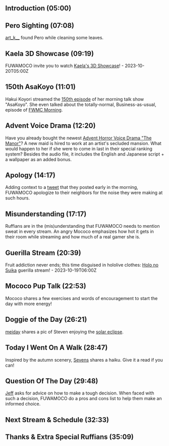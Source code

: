 ## Introduction (05:00)

## Pero Sighting (07:08)

[art_k__](https://twitter.com/art_k__/status/1711098409594347787) found Pero while cleaning some leaves.

## Kaela 3D Showcase (09:19)

FUWAMOCO invite you to watch [Kaela's 3D Showcase](https://youtu.be/uMc2xEMA5Ek)! - 2023-10-20T05:00Z

## 150th AsaKoyo (11:01)

Hakui Koyori streamed the [150th episode](https://youtu.be/H-uit7xUB4E) of her morning talk show "AsaKoyo". She even talked about the totally-normal, Business-as-usual, episode of [FWMC Morning](https://youtu.be/H-uit7xUB4E?t=50m24s).

## Advent Voice Drama (12:20)

Have you already bought the newest [Advent Horror Voice Drama "The Manor"](https://shop.hololivepro.com/en/products/hololiveen_advent_horrorvoicedrama)? A new maid is hired to work at an artist's secluded mansion. What would happen to her if she were to come in last in their special ranking system? Besides the audio file, it includes the English and Japanese script + a wallpaper as an added bonus.

## Apology (14:17)

Adding context to a [tweet](https://twitter.com/FUWAMOCO_en/status/1714613231782908080) that they posted early in the morning, FUWAMOCO apologize to their neighbors for the noise they were making at such hours.

## Misunderstanding (17:17)

Ruffians are in the (mis)understanding that FUWAMOCO needs to mention sweat in every stream. An angry Mococo emphasizes how hot it gets in their room while streaming and how much of a real gamer she is.

## Guerilla Stream (20:39)

Fruit addiction never ends; this time disguised in hololive clothes: [Holo no Suika](https://youtu.be/wP1T96Bwwv0) guerilla stream! - 2023-10-19T06:00Z

## Mococo Pup Talk (22:53)

Mococo shares a few exercises and words of encouragement to start the day with more energy!

## Doggie of the Day (26:21)

[meiday](https://twitter.com/meiday666/status/1713575685199953954) shares a pic of Steven enjoying the [solar eclipse](https://science.nasa.gov/eclipses/future-eclipses/eclipse-2023/).

## Today I Went On A Walk (28:47)

Inspired by the autumn scenery, [Sevens](https://twitter.com/SevensAte9/status/1714466898820100337) shares a haiku. Give it a read if you can!

## Question Of The Day (29:48)

[Jeff](https://twitter.com/infjeff/status/1714116272957358445) asks for advice on how to make a tough decision. When faced with such a decision, FUWAMOCO do a pros and cons list to help them make an informed choice.

## Next Stream & Schedule (32:33)

## Thanks & Extra Special Ruffians (35:09)
